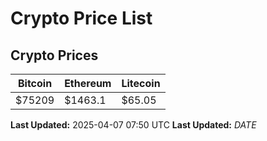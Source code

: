 # Crypto Price List

## Crypto Prices
| Bitcoin | Ethereum | Litecoin |
| ------- | -------- | -------- |
| $75209 | $1463.1 | $65.05 |
**Last Updated:** 2025-04-07 07:50 UTC
**Last Updated:** $DATE$
